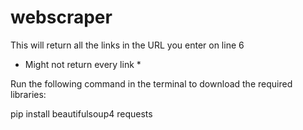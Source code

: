 # webscraper

This will return all the links in the URL you enter on line 6
* Might not return every link *



Run the following command in the terminal to download the required libraries:

pip install beautifulsoup4 requests


